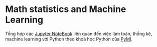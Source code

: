 # Math statistics and Machine Learning

Tổng hợp các [Jupyter NoteBook](https://jupyter.org/) liên quan đến việc làm
toán, thống kê, machine learning với Python theo khoá học Python của
[PyMI](https://pymi.vn).
